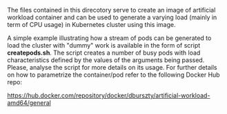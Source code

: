 The files contained in this direcotory serve to create an image of artificial workload container and can be used to generate a varying load (mainly in term of CPU usage) in Kubernetes cluster using this image.

A simple example illustrating how a stream of pods can be generated to load the cluster with "dummy" work is available in the form of script **createpods.sh**. The script creates a number of busy pods with load characteristics defined by the values of the arguments being passed. 
Please, analyse the script for more details on its usage. For further details on how to parametrize the container/pod refer to the following Docker Hub repo: 

   https://hub.docker.com/repository/docker/dburszty/artificial-workload-amd64/general
   
